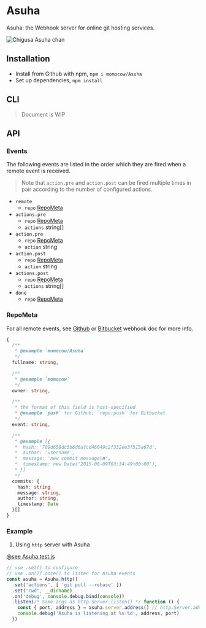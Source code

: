 # Asuha
Asuha: the Webhook server for online git hosting services.

![Chigusa Asuha chan][1]

## Installation
- Install from Github with npm, `npm i momocow/Asuha`
- Set up dependencies, `npm install`

## CLI
> Document is WIP

## API
### Events
The following events are listed in the order which they are fired when a remote event is received.
> Note that `action.pre` and `action.post` can be fired multiple times in pair according to the number of configured actions.

- `remote`
    - `repo` [RepoMeta](#repometa)
- `actions.pre`
    - `repo` [RepoMeta](#repometa)
    - `actions` string[]
- `action.pre`
    - `repo` [RepoMeta](#repometa)
    - `action` string
- `action.post`
    - `repo` [RepoMeta](#repometa)
    - `action` string
- `actions.post`
    - `repo` [RepoMeta](#repometa)
    - `actions` string[]
- `done`
    - `repo` [RepoMeta](#repometa)

### RepoMeta
For all remote events, see [Github][2] or [Bitbucket][3] webhook doc for more info.

```typescript
{
  /**
   * @example `momocow/Asuha`
   */
  fullname: string,

  /**
   * @example `momocow`
   */
  owner: string,

  /**
   * the format of this field is host-specified
   * @example `push` for Github; `repo:push` for Bitbucket
   */
  event: string,

  /**
   * @example [{
   *  hash: '709d658dc5b6d6afcd46049c2f332ee3f515a67d',
   *  author: 'username',
   *  message: 'new commit message\n',
   *  timestamp: new Date('2015-06-09T03:34:49+00:00'),
   * }]
   */
  commits: {
    hash: string
    message: string,
    author: string,
    timestamp: Date
  }[]
}
```

### Example
1. Using `http` server with Asuha

[@see Asuha.test.js](./test/Asuha.test.js)

```javascript
// use .set() to configure
// use .on()/.once() to listen for Asuha events
const asuha = Asuha.http()
  .set('actions', [ 'git pull --rebase' ])
  .set('cwd', __dirname)
  .on('debug', console.debug.bind(console))
  .listen(/* Same args as http.Server.listen() */ function () {
    const { port, address } = asuha.server.address() // http.Server.address()
    console.debug('Asuha is listening at %s:%d', address, port)
  })
```

[1]: https://ru.myanimeshelf.com/upload/dynamic/2016-07/24/1375382.jpg
[2]: https://developer.github.com/webhooks
[3]: https://confluence.atlassian.com/bitbucket/event-payloads-740262817.html